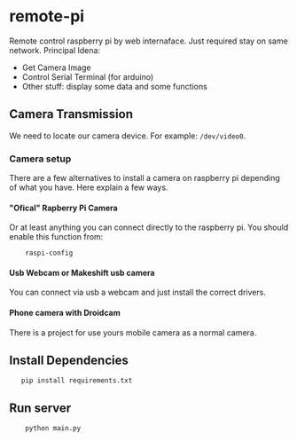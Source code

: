 # remote-pi
Remote control raspberry pi by web internaface. Just required stay on same network.
Principal Idena:
 - Get Camera Image
 - Control Serial Terminal (for arduino)
 - Other stuff: display some data and some functions


## Camera Transmission

We need to locate our camera device. For example: `/dev/video0`.

### Camera setup

There are a few alternatives to install a camera on raspberry pi depending of what you have. Here explain a few ways.

#### "Ofical" Rapberry Pi Camera
Or at least anything you can connect directly to the raspberry pi.
You should enable this function from: 
```
	raspi-config
```

#### Usb Webcam or Makeshift usb camera
You can connect via usb a webcam and just install the correct drivers.

#### Phone camera with Droidcam
There is a project for use yours mobile camera as a normal camera.



## Install Dependencies

```
   pip install requirements.txt 
```

## Run server
```
    python main.py
```
